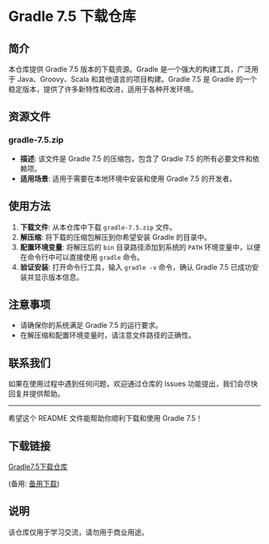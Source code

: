 # Gradle 7.5 下载仓库

## 简介

本仓库提供 Gradle 7.5 版本的下载资源。Gradle 是一个强大的构建工具，广泛用于 Java、Groovy、Scala 和其他语言的项目构建。Gradle 7.5 是 Gradle 的一个稳定版本，提供了许多新特性和改进，适用于各种开发环境。

## 资源文件

### gradle-7.5.zip

- **描述**: 该文件是 Gradle 7.5 的压缩包，包含了 Gradle 7.5 的所有必要文件和依赖项。
- **适用场景**: 适用于需要在本地环境中安装和使用 Gradle 7.5 的开发者。

## 使用方法

1. **下载文件**: 从本仓库中下载 `gradle-7.5.zip` 文件。
2. **解压缩**: 将下载的压缩包解压到你希望安装 Gradle 的目录中。
3. **配置环境变量**: 将解压后的 `bin` 目录路径添加到系统的 `PATH` 环境变量中，以便在命令行中可以直接使用 `gradle` 命令。
4. **验证安装**: 打开命令行工具，输入 `gradle -v` 命令，确认 Gradle 7.5 已成功安装并显示版本信息。

## 注意事项

- 请确保你的系统满足 Gradle 7.5 的运行要求。
- 在解压缩和配置环境变量时，请注意文件路径的正确性。

## 联系我们

如果在使用过程中遇到任何问题，欢迎通过仓库的 Issues 功能提出，我们会尽快回复并提供帮助。

---

希望这个 README 文件能帮助你顺利下载和使用 Gradle 7.5！

## 下载链接
[Gradle7.5下载仓库](https://pan.quark.cn/s/6d8d033abaf6) 

(备用: [备用下载](https://pan.baidu.com/s/1yvTeE0oinvdt49lnVe3UCw?pwd=1234))

## 说明

该仓库仅用于学习交流，请勿用于商业用途。
